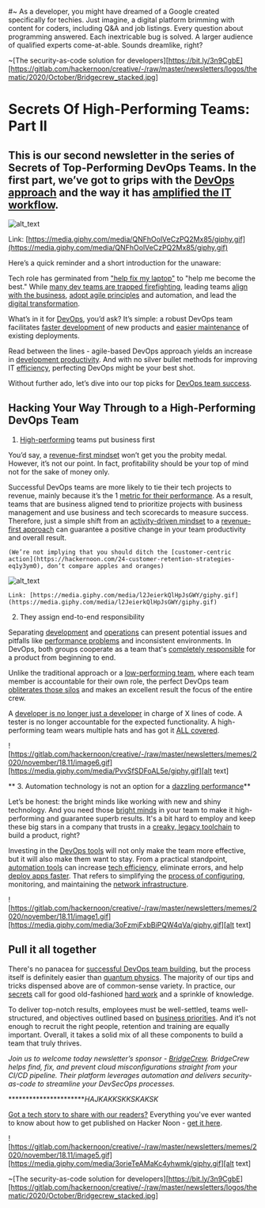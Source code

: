 #~ As a developer, you might have dreamed of a Google created specifically for techies. Just imagine, a digital platform brimming with content for coders, including Q&A and job listings. Every question about programming answered. Each inextricable bug is solved. A larger audience of qualified experts come-at-able. Sounds dreamlike, right?

~[The security-as-code solution for developers][https://bit.ly/3n9CgbE][https://gitlab.com/hackernoon/creative/-/raw/master/newsletters/logos/thematic/2020/October/Bridgecrew_stacked.jpg]



# Secrets Of High-Performing Teams: Part II


## This is our second newsletter in the series of Secrets of Top-Performing DevOps Teams. In the first part, we’ve got to grips with the [DevOps approach](https://hackernoon.com/devops-fundamentals-you-ever-wanted-to-know-zt2m3uh6) and the way it has [amplified the IT workflow](https://hackernoon.com/tagged/workflow).


![alt_text](https://gitlab.com/hackernoon/creative/-/raw/master/newsletters/memes/2020/november/18.11/image3.gif "image_tooltip")


Link: [https://media.giphy.com/media/QNFhOolVeCzPQ2Mx85/giphy.gif](https://media.giphy.com/media/QNFhOolVeCzPQ2Mx85/giphy.gif) 

Here’s a quick reminder and a short introduction for the unaware:

Tech role has germinated from ["help fix my laptop"](https://hackernoon.com/search?query=horror) to "help me become the best." While [many dev teams are trapped firefighting](https://hackernoon.com/tagged/team-productivity), leading teams [align with the business](https://hackernoon.com/tagged/business), [adopt agile principles](https://hackernoon.com/tagged/agile) and automation, and lead the [digital transformation](https://hackernoon.com/tagged/transformation).

What’s in it for [DevOps](https://hackernoon.com/tagged/devops), you’d ask? It’s simple: a robust DevOps team facilitates [faster development](https://hackernoon.com/founders-guide-how-to-outsource-software-development-in-2020-y1473yr7) of new products and [easier maintenance](https://hackernoon.com/3-reasons-why-teams-fail-avx3ta7) of existing deployments. 

Read between the lines - agile-based DevOps approach yields an increase in [development productivity](https://hackernoon.com/4-ways-startups-can-use-tech-and-automation-to-be-more-efficient-j3423w51). And with no silver bullet methods for improving IT [efficiency](https://hackernoon.com/if-formula-1-defined-efficiency-675z3yqd), perfecting DevOps might be your best shot. 

Without further ado, let’s dive into our top picks for [DevOps team success](https://hackernoon.com/devops-as-a-service-or-do-you-really-need-a-devops-team-cc4q32wj).


## Hacking Your Way Through to a High-Performing DevOps Team



1. [High-performing](https://hackernoon.com/3-easy-ways-to-improve-performance-of-your-python-code-dw183uzo) teams put business first

You’d say, a [revenue-first mindset](https://hackernoon.com/five-undervalued-data-points-for-emerging-businesses-5c2w3eun) won’t get you the probity medal. However, it’s not our point. In fact, profitability should be your top of mind not for the sake of money only. 


Successful DevOps teams are more likely to tie their tech projects to revenue, mainly because it’s the 1 [metric for their performance](https://hackernoon.com/the-secret-of-growth-how-to-achieve-dollar1m-arr-in-6-months-vi1832mp). As a result, teams that are business aligned tend to prioritize projects with business management and use business and tech scorecards to measure success. Therefore, just a simple shift from an [activity-driven mindset](https://hackernoon.com/data-that-you-need-is-worth-gold-not-data-that-you-already-have-5c60f9345c6b) to a [revenue-first approach](https://hackernoon.com/4-business-lessons-from-the-failure-of-wework-the-47-billion-dollar-tech-company-3ahi3201) can guarantee a positive change in your team productivity and overall result.


    (We’re not implying that you should ditch the [customer-centric action](https://hackernoon.com/24-customer-retention-strategies-eq1y3ym0), don’t compare apples and oranges)


![alt_text](https://gitlab.com/hackernoon/creative/-/raw/master/newsletters/memes/2020/november/18.11/image4.gif "image_tooltip")



    Link: [https://media.giphy.com/media/l2JeierkQlHpJsGWY/giphy.gif](https://media.giphy.com/media/l2JeierkQlHpJsGWY/giphy.gif) 

2. They assign end-to-end responsibility

Separating [development](https://hackernoon.com/ownership-and-responsibility-in-software-development-teams-6wr3n17) and [operations](https://hackernoon.com/0-to-90-bn-in-a-decade-uber-takeaways-for-startups-and-roadblocks-ahead-for-uber-b17c3bee2a3f) can present potential issues and pitfalls like [performance problems](https://hackernoon.com/the-surprise-outcome-of-measuring-our-pull-requests-process-4v683tbw) and inconsistent environments. In DevOps, both groups cooperate as a team that's [completely responsible](https://hackernoon.com/take-responsibility-dont-blame-it-on-the-users-hoz3n2u) for a product from beginning to end. 


Unlike the traditional approach or a [low-performing team](https://hackernoon.com/good-ux-manager-bad-ux-manager-33df51f7367c), where each team member is accountable for their own role, the perfect DevOps team [obliterates those silos](https://hackernoon.com/how-to-prioritize-product-requirements-77d139b4a343) and makes an excellent result the focus of the entire crew.


A [developer is no longer just a developer](https://hackernoon.com/highest-paid-software-developer-c66b9f4cc53e) in charge of X lines of code. A tester is no longer accountable for the expected functionality.  A high-performing team wears multiple hats and has got it [ALL covered](https://hackernoon.com/dont-optimize-things-that-dont-work-yet-957j30qv).



![https://gitlab.com/hackernoon/creative/-/raw/master/newsletters/memes/2020/november/18.11/image6.gif][https://media.giphy.com/media/PvvSfSDFoAL5e/giphy.gif][alt text]


** 3. Automation technology is not an option for a [dazzling performance](https://hackernoon.com/my-top-three-priorities-as-a-software-development-manager-cq2x32c1)**

Let’s be honest: the bright minds like working with new and shiny technology. And you need those [bright minds](https://hackernoon.com/software-specifications-define-plan-and-execute-more-effective-projects-p0803tzz) in your team to make it high-performing and guarantee superb results. It's a bit hard to employ and keep these big stars in a company that trusts in a [creaky, legacy toolchain](https://hackernoon.com/devops-principles-culture-vs-tooling-vvac367z) to build a product, right?


Investing in the [DevOps tools](https://hackernoon.com/7-best-devops-security-practices-devsecops-and-its-merits-mr2p3unk) will not only make the team more effective, but it will also make them want to stay. From a practical standpoint, [automation tools](https://hackernoon.com/automating-security-in-devops-top-15-tools-69253w9e) can increase [tech efficiency](https://hackernoon.com/why-devops-is-important-during-the-covid-19-pandemic-6u1i3tul), eliminate errors, and help [deploy apps faster](https://hackernoon.com/the-difference-between-ci-and-cd-in-devops-bc2z3uae). That refers to simplifying the [process of configuring](https://hackernoon.com/how-to-make-a-devops-strategy-pk153uyb), monitoring, and maintaining the [network infrastructure](https://hackernoon.com/ever-wondered-why-we-use-containers-in-devops-l5113wif).


![https://gitlab.com/hackernoon/creative/-/raw/master/newsletters/memes/2020/november/18.11/image1.gif][https://media.giphy.com/media/3oFzmjFxbBiPQW4qVa/giphy.gif][alt text]


## Pull it all together

There's no panacea for [successful DevOps team building](https://hackernoon.com/measuring-devops-metrics-a-how-to-guide-ot113ztl), but the process itself is definitely easier than [quantum physics](https://www.hackernoon.com/how-quantum-dots-technology-driving-advancements-in-lcd-and-oled-display-quality-2e163uxg). The majority of our tips and tricks dispensed above are of common-sense variety. In practice, our [secrets](https://hackernoon.com/are-you-telling-the-story-of-your-software-mc133w92) call for good old-fashioned [hard work](https://hackernoon.com/how-to-approach-strategic-planning-when-the-sky-is-falling-oq5k3yer) and a sprinkle of knowledge.

To deliver top-notch results, employees must be well-settled, teams well-structured, and objectives outlined based on [business priorities](https://hackernoon.com/ceos-survey-on-digital-transformation-in-2017-by-gartner-c2d6e842f86c). And it’s not enough to recruit the right people, retention and training are equally important. Overall, it takes a solid mix of all these components to build a team that truly thrives.

_Join us to welcome today newsletter’s sponsor - [BridgeCrew](https://bit.ly/3n9CgbE). BridgeCrew helps find, fix, and prevent cloud misconfigurations straight from your CI/CD pipeline. Their platform leverages automation and delivers security-as-code to streamline your DevSecOps processes._

***********************HAJKAKKSKKSKAKSK*

[Got a tech story to share with our readers?](http://auth.hackernoon.com/) Everything you've ever wanted to know about how to get published on Hacker Noon - [get it here](https://hackernoon.com/how-to-get-published-on-hacker-noon-a-step-by-step-guide-zcp36rz).


![https://gitlab.com/hackernoon/creative/-/raw/master/newsletters/memes/2020/november/18.11/image5.gif][https://media.giphy.com/media/3orieTeAMaKc4yhwmk/giphy.gif][alt text]


~[The security-as-code solution for developers][https://bit.ly/3n9CgbE][https://gitlab.com/hackernoon/creative/-/raw/master/newsletters/logos/thematic/2020/October/Bridgecrew_stacked.jpg]
